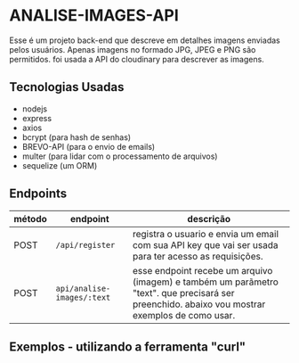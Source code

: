 # ANALISE-IMAGES-API
Esse é um projeto back-end que descreve em detalhes imagens enviadas pelos usuários. Apenas imagens no formado JPG, JPEG e PNG são permitidos. foi usada a API do cloudinary para descrever as imagens.
## Tecnologias Usadas
- nodejs
- express
- axios
- bcrypt (para hash de senhas)
- BREVO-API (para o envio de emails)
- multer (para lidar com o processamento de arquivos)
- sequelize (um ORM)
## Endpoints
| método | endpoint | descrição |
|--------|--------|--------|
| POST | `/api/register` | registra o usuario e envia um email com sua API key que vai ser usada para ter acesso as requisições.
| POST | `api/analise-images/:text` | esse endpoint recebe um arquivo (imagem) e também um parãmetro "text". que precisará ser preenchido. abaixo vou mostrar exemplos de como usar.
## Exemplos - utilizando a ferramenta "curl"
